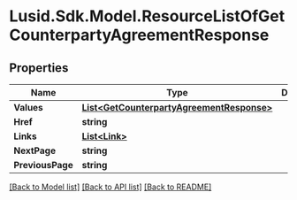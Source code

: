 # Lusid.Sdk.Model.ResourceListOfGetCounterpartyAgreementResponse

## Properties

Name | Type | Description | Notes
------------ | ------------- | ------------- | -------------
**Values** | [**List&lt;GetCounterpartyAgreementResponse&gt;**](GetCounterpartyAgreementResponse.md) |  | 
**Href** | **string** |  | [optional] 
**Links** | [**List&lt;Link&gt;**](Link.md) |  | [optional] 
**NextPage** | **string** |  | [optional] 
**PreviousPage** | **string** |  | [optional] 

[[Back to Model list]](../README.md#documentation-for-models) [[Back to API list]](../README.md#documentation-for-api-endpoints) [[Back to README]](../README.md)

